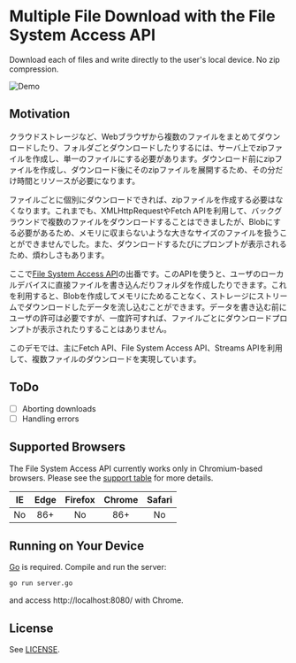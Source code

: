 # Multiple File Download with the File System Access API

Download each of files and write directly to the user's local device. No zip
compression.

![Demo](demo.gif)

## Motivation

クラウドストレージなど、Webブラウザから複数のファイルをまとめてダウンロードしたり、フォルダごとダウンロードしたりするには、サーバ上でzipファイルを作成し、単一のファイルにする必要があります。ダウンロード前にzipファイルを作成し、ダウンロード後にそのzipファイルを展開するため、その分だけ時間とリソースが必要になります。

ファイルごとに個別にダウンロードできれば、zipファイルを作成する必要はなくなります。これまでも、XMLHttpRequestやFetch APIを利用して、バックグラウンドで複数のファイルをダウンロードすることはできましたが、Blobにする必要があるため、メモリに収まらないような大きなサイズのファイルを扱うことができませんでした。また、ダウンロードするたびにプロンプトが表示されるため、煩わしさもあります。

ここで[File System Access API](https://web.dev/file-system-access/)の出番です。このAPIを使うと、ユーザのローカルデバイスに直接ファイルを書き込んだりフォルダを作成したりできます。これを利用すると、Blobを作成してメモリにためることなく、ストレージにストリームでダウンロードしたデータを流し込むことができます。データを書き込む前にユーザの許可は必要ですが、一度許可すれば、ファイルごとにダウンロードプロンプトが表示されたりすることはありません。

このデモでは、主にFetch API、File System Access API、Streams APIを利用して、複数ファイルのダウンロードを実現しています。

## ToDo

- [ ] Aborting downloads
- [ ] Handling errors

## Supported Browsers

The File System Access API currently works only in Chromium-based browsers.
Please see the [support table](https://caniuse.com/native-filesystem-api) for
more details.

| IE  | Edge | Firefox | Chrome | Safari |
| :-: | :--: | :-----: | :----: | :----: |
| No  | 86+  |   No    |  86+   |   No   |

## Running on Your Device

[Go](https://golang.org/) is required. Compile and run the server:

```sh
go run server.go
```

and access http://localhost:8080/ with Chrome.

## License

See [LICENSE](../LICENSE).
